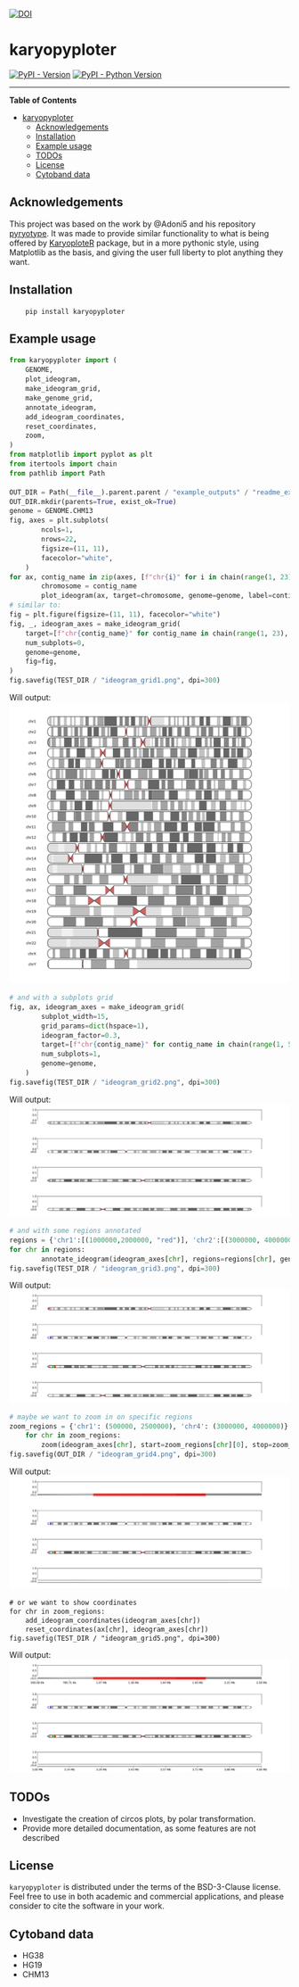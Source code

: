 [![DOI](https://zenodo.org/badge/989199491.svg)](https://zenodo.org/badge/latestdoi/989199491)
# karyopyploter

[![PyPI - Version](https://img.shields.io/pypi/v/karyopyploter.svg)](https://pypi.org/project/karyopyploter)
[![PyPI - Python Version](https://img.shields.io/pypi/pyversions/karyopyploter.svg)](https://pypi.org/project/karyopyploter)

-----

**Table of Contents**

- [karyopyploter](#karyopyploter)
  - [Acknowledgements](#acknowledgements)
  - [Installation](#installation)
  - [Example usage](#example-usage)
  - [TODOs](#todos)
  - [License](#license)
  - [Cytoband data](#cytoband-data)

## Acknowledgements
This project was based on the work by @Adoni5 and his repository [pyryotype](https://github.com/Adoni5/pyryotype). It was made to provide similar functionality to what is being offered by [KaryoploteR](https://bioconductor.org/packages/release/bioc/html/karyoploteR.html) package, but in a more pythonic style, using Matplotlib as the basis, and giving the user full liberty to plot anything they want. 

## Installation

```console
    pip install karyopyploter
```

## Example usage

```python
from karyopyploter import (
    GENOME,
    plot_ideogram,
    make_ideogram_grid,
    make_genome_grid,
    annotate_ideogram,
    add_ideogram_coordinates,
    reset_coordinates,
    zoom,
)
from matplotlib import pyplot as plt
from itertools import chain
from pathlib import Path

OUT_DIR = Path(__file__).parent.parent / "example_outputs" / "readme_example"
OUT_DIR.mkdir(parents=True, exist_ok=True)
genome = GENOME.CHM13
fig, axes = plt.subplots(
        ncols=1,
        nrows=22,
        figsize=(11, 11),
        facecolor="white",
    )
for ax, contig_name in zip(axes, [f"chr{i}" for i in chain(range(1, 23), "XY")]):
        chromosome = contig_name
        plot_ideogram(ax, target=chromosome, genome=genome, label=contig_name)
# similar to:
fig = plt.figure(figsize=(11, 11), facecolor="white")
fig, _, ideogram_axes = make_ideogram_grid(
    target=[f"chr{contig_name}" for contig_name in chain(range(1, 23), "XY")],
    num_subplots=0,
    genome=genome,
    fig=fig,
)
fig.savefig(TEST_DIR / "ideogram_grid1.png", dpi=300)
```
Will output:
![Example ideogram grid 1](https://raw.githubusercontent.com/vaslem/karyopyploter/main/example_outputs/readme_example/ideogram_grid1.png?raw=true)
```python
# and with a subplots grid
fig, ax, ideogram_axes = make_ideogram_grid(
        subplot_width=15,
        grid_params=dict(hspace=1),
        ideogram_factor=0.3,
        target=[f"chr{contig_name}" for contig_name in chain(range(1, 5))],
        num_subplots=1,
        genome=genome,
    )
fig.savefig(TEST_DIR / "ideogram_grid2.png", dpi=300)
```
Will output:
![Example ideogram grid 2](https://raw.githubusercontent.com/vaslem/karyopyploter/main/example_outputs/readme_example/ideogram_grid2.png?raw=true)
```python
# and with some regions annotated
regions = {'chr1':[(1000000,2000000, "red")], 'chr2':[(3000000, 4000000, 'blue')], 'chr3':[(5000000,6000000, (0,1,0)), (7000000,8000000, (1,0,0))]}
for chr in regions:
        annotate_ideogram(ideogram_axes[chr], regions=regions[chr], genome=genome)
fig.savefig(TEST_DIR / "ideogram_grid3.png", dpi=300)
```
Will output:
![Example ideogram grid 3](https://raw.githubusercontent.com/vaslem/karyopyploter/main/example_outputs/readme_example/ideogram_grid3.png?raw=true)
```python
# maybe we want to zoom in on specific regions
zoom_regions = {'chr1': (500000, 2500000), 'chr4': (3000000, 4000000)}
    for chr in zoom_regions:
        zoom(ideogram_axes[chr], start=zoom_regions[chr][0], stop=zoom_regions[chr][1])
fig.savefig(OUT_DIR / "ideogram_grid4.png", dpi=300)
```
Will output:
![Example ideogram grid 4](https://raw.githubusercontent.com/vaslem/karyopyploter/main/example_outputs/readme_example/ideogram_grid4.png?raw=true)
```
# or we want to show coordinates
for chr in zoom_regions:
    add_ideogram_coordinates(ideogram_axes[chr])
    reset_coordinates(ax[chr], ideogram_axes[chr])
fig.savefig(TEST_DIR / "ideogram_grid5.png", dpi=300)
```
Will output:
![Example ideogram grid 5](https://raw.githubusercontent.com/vaslem/karyopyploter/main/example_outputs/readme_example/ideogram_grid5.png?raw=true)

## TODOs
- Investigate the creation of circos plots, by polar transformation.
- Provide more detailed documentation, as some features are not described

## License

`karyopyploter` is distributed under the terms of the BSD-3-Clause license. Feel free to use in both academic and commercial applications, and please consider to cite the software in your work.

## Cytoband data
* HG38 
* HG19
* CHM13
